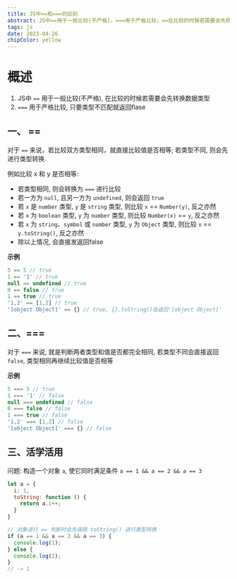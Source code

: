 ```yaml
---
title: JS中==和===的区别
abstract: JS中==用于一般比较(不严格)，===用于严格比较，==在比较的时候若需要会先转换数据类型；而===是严格比较，只要类型不匹配就返回flase。
tags: js
date: 2023-04-26
chipColor: yellow
---
```


# 概述

1. JS中 `==` 用于一般比较(不严格), 在比较的时候若需要会先转换数据类型
2. `===` 用于严格比较, 只要类型不匹配就返回flase

## 一、 ==

对于 `==` 来说，若比较双方类型相同，就直接比较值是否相等; 若类型不同, 则会先进行类型转换.

例如比较 x 和 y 是否相等:

* 若类型相同, 则会转换为 `===` 进行比较
* 若一方为 `null`, 且另一方为 `undefined`, 则会返回 `true`
* 若 `x` 是 `number` 类型, `y` 是 `string` 类型, 则比较 `x` == `Number(y)`, 反之亦然
* 若 `x` 为 `boolean` 类型, `y` 为 `number` 类型, 则比较 `Number(x)` == `y`, 反之亦然
* 若 `x` 为 `string`、`symbol` 或 `number` 类型, `y` 为 `Object` 类型, 则比较 `x` == `y.toString()`, 反之亦然
* 除以上情况, 会直接发返回false

**示例**

```js
5 == 5 // true
1 == '1' // true
null == undefined // true
0 == false // true
1 == true // true
'1,2' == [1,2] // true
'[object Object]' == {} // true, {}.toString()会返回'[object Object]'
```

## 二、===

对于 `===` 来说, 就是判断两者类型和值是否都完全相同, 若类型不同会直接返回 `false`, 类型相同再继续比较值是否相等

**示例**

```js
5 === 5 // true
1 === '1' // false
null === undefined // false
0 === false // false
1 === true // false
'1,2' === [1,2] // false
'[object Object]' === {} // false
```

## 三、活学活用

问题: 构造一个对象 `a`, 使它同时满足条件 `a == 1 && a == 2 && a == 3`

```js
let a = {
  i: 1,
  toString: function () {
    return a.i++;
  }
} 

// 对象进行 == 判断时会先调用 toString() 进行类型转换
if (a == 1 && a == 2 && a == 3) {
  console.log(1);
} else {
  console.log(2);
}
// -> 1
```
